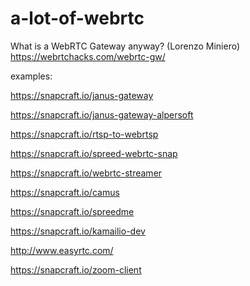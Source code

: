 # a-lot-of-webrtc

What is a WebRTC Gateway anyway? (Lorenzo Miniero)  
https://webrtchacks.com/webrtc-gw/

examples:

https://snapcraft.io/janus-gateway

https://snapcraft.io/janus-gateway-alpersoft

https://snapcraft.io/rtsp-to-webrtsp

https://snapcraft.io/spreed-webrtc-snap

https://snapcraft.io/webrtc-streamer

https://snapcraft.io/camus

https://snapcraft.io/spreedme

https://snapcraft.io/kamailio-dev

http://www.easyrtc.com/

https://snapcraft.io/zoom-client

